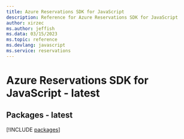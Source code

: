 ```yaml
---
title: Azure Reservations SDK for JavaScript
description: Reference for Azure Reservations SDK for JavaScript
author: xirzec
ms.author: jeffish
ms.data: 03/15/2023
ms.topic: reference
ms.devlang: javascript
ms.service: reservations
---
```

# Azure Reservations SDK for JavaScript - latest
## Packages - latest
[!INCLUDE [packages](reservations-index.md)]